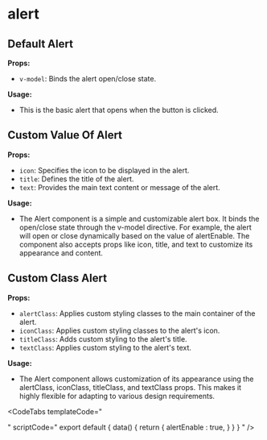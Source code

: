 # alert

<script setup lang="ts">
import { ref } from 'vue'
const tabs = [
  { label: 'UI', value: 1, content: '' },
  { label: 'Slots', value: 2, content: ''},
  { label: 'Props', value: 3, content: ''},
];
const alertEnable = ref(true);

</script>

## Default Alert

**Props:**

- `v-model`: Binds the alert open/close state.

**Usage:**

- This is the basic alert that opens when the button is clicked.

<CodeTabs
  templateCode="
<Alert v-model='alertEnable'/>
"
scriptCode="
export default {
data() {
    return {
      alertEnable : true,
    }
  }
}
"
/>

## Custom Value Of Alert

**Props:**

- `icon`: Specifies the icon to be displayed in the alert.
- `title`: Defines the title of the alert.
- `text`: Provides the main text content or message of the alert.

**Usage:**

- The Alert component is a simple and customizable alert box. It binds the open/close state through the v-model directive. For example, the alert will open or close dynamically based on the value of alertEnable. The component also accepts props like icon, title, and text to customize its appearance and content.

<CodeTabs
  templateCode="
<Alert v-model='alertEnable' icon='mdiShieldAlertOutline' title='Warning' text='Invalid email address!'/>
"
scriptCode="
export default {
data() {
    return {
      alertEnable : true,
    }
  }
}
"
/>

## Custom Class Alert

**Props:**

- `alertClass`: Applies custom styling classes to the main container of the alert.
- `iconClass`: Applies custom styling classes to the alert's icon.
- `titleClass`: Adds custom styling to the alert's title.
- `textClass`: Applies custom styling to the alert's text.

**Usage:**

- The Alert component allows customization of its appearance using the alertClass, iconClass, titleClass, and textClass props. This makes it highly flexible for adapting to various design requirements.

<CodeTabs
  templateCode="
<div class='mb-4'>
<Alert v-model='alertEnable' alertClass='bg-amber-500' iconClass='text-white' titleClass='text-white' textClass='text-white' />
</div>
<div class='mb-4'>
<Alert v-model='alertEnable' alertClass='bg-green-500' iconClass='text-white' titleClass='text-white' textClass='text-white'
       icon='mdiCheck' title='Done' text='Your purchase has been confirmed!'/>
</div>
<div class='mb-4'>
<Alert v-model='alertEnable' alertClass='bg-red-600' iconClass='text-white' titleClass='text-white' textClass='text-white'
       icon='mdiCloseCircleOutline' title='Error' text='Task failed successfully.'/>
</div>
<Alert v-model='alertEnable' alertClass='bg-sky-400' iconClass='text-white' titleClass='text-white' textClass='text-white'
       icon='mdiInformationVariantCircleOutline' title='Info' text='New software update available.'/>
"
scriptCode="
export default {
data() {
    return {
      alertEnable : true,
    }
  }
}
"
/>
